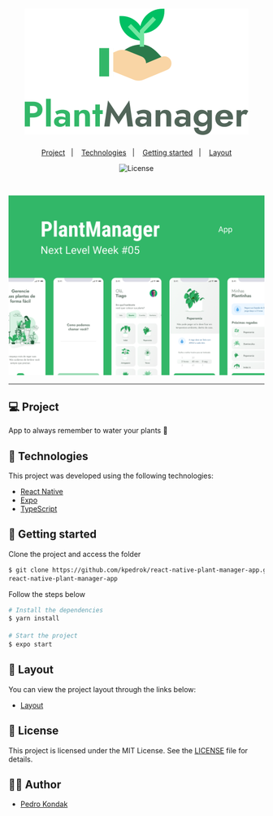 <h1 align="center">
    <img alt="PlantManager" title="PlantManager" src=".github/logo.svg" />
</h1>

<p align="center">
  <a href="#-project">Project</a>&nbsp;&nbsp;&nbsp;|&nbsp;&nbsp;&nbsp;
  <a href="#-technologies">Technologies</a>&nbsp;&nbsp;&nbsp;|&nbsp;&nbsp;&nbsp;
  <a href="#-layout">Getting started</a>&nbsp;&nbsp;&nbsp;|&nbsp;&nbsp;&nbsp;
  <a href="#-layout">Layout</a>
</p>

<p align="center">
  <img  src="https://img.shields.io/static/v1?label=license&message=MIT&color=FFFFFF&labelColor=32B768" alt="License">
</p>

<br>

<p align="center">
  <img alt="plant-manager" src=".github/plantmanager-preview.png">
</p>

---

## 💻 Project

App to always remember to water your plants 🌱


## 🧪 Technologies

This project was developed using the following technologies:

- [React Native](https://reactnative.dev/)
- [Expo](https://expo.io/)
- [TypeScript](https://www.typescriptlang.org/)

## 🚀 Getting started

Clone the project and access the folder

```bash
$ git clone https://github.com/kpedrok/react-native-plant-manager-app.git && cd 
react-native-plant-manager-app
```

Follow the steps below
```bash
# Install the dependencies
$ yarn install

# Start the project
$ expo start
```


## 🔖 Layout

You can view the project layout through the links below:

- [Layout](https://www.figma.com/file/IhQRtrOZdu3TrvkPYREzOy/PlantManager) 

## 📝 License

This project is licensed under the MIT License. See the [LICENSE](LICENSE) file for details.


## 🧙‍♂️ Author 
- [Pedro Kondak](https://kpedrok.github.io/)
